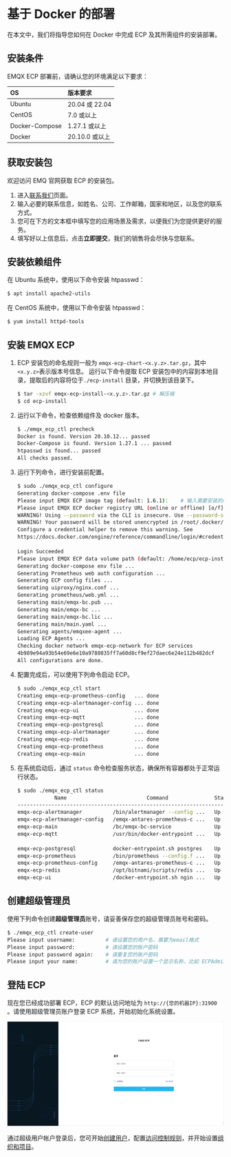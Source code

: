 # 基于 Docker 的部署

在本文中，我们将指导您如何在  Docker 中完成 ECP 及其所需组件的安装部署。

## 安装条件

EMQX ECP 部署前，请确认您的环境满足以下要求：

| OS             | 版本要求       |
| :------------- | :------------- |
| Ubuntu         | 20.04 或 22.04 |
| CentOS         | 7.0 或以上     |
| Docker-Compose | 1.27.1 或以上  |
| Docker         | 20.10.0 或以上 |

## 获取安装包

欢迎访问 EMQ 官网获取 ECP 的安装包。

1. 进入[联系我们](https://www.emqx.com/zh/contact?product=emqx-ecp)页面。
2. 输入必要的联系信息，如姓名、公司、工作邮箱，国家和地区，以及您的联系方式。
3. 您可在下方的文本框中填写您的应用场景及需求，以便我们为您提供更好的服务。
4. 填写好以上信息后，点击**立即提交**，我们的销售将会尽快与您联系。

## 安装依赖组件

在 Ubuntu 系统中，使用以下命令安装 htpasswd：

```bash
$ apt install apache2-utils
```

在 CentOS 系统中，使用以下命令安装 htpasswd：

```bash
$ yum install httpd-tools
```

## 安装 EMQX ECP

1. ECP 安装包的命名规则一般为 `emqx-ecp-chart-<x.y.z>.tar.gz`，其中 `<x.y.z>`表示版本号信息。
   运行以下命令提取 ECP 安装包中的内容到本地目录，提取后的内容将位于`./ecp-install` 目录，并切换到该目录下。

   ```bash
   $ tar -xzvf emqx-ecp-install-<x.y.z>.tar.gz # 解压缩
   $ cd ecp-install
   ```

2. 运行以下命令，检查依赖组件及 docker 版本。

   ```bash
   $ ./emqx_ecp_ctl precheck
   Docker is found. Version 20.10.12... passed
   Docker-Compose is found. Version 1.27.1 ... passed
   htpasswd is found... passed
   All checks passed.
   ```

3. 运行下列命令，进行安装前配置。

   ```bash
   $ sudo ./emqx_ecp_ctl configure
   Generating docker-compose .env file
   Please input EMQX ECP image tag (default: 1.6.1):    # 输入需要安装的版本
   Please input EMQX ECP docker registry URL (online or offline) [o/f]:  # 选择在线或者离线安装
   WARNING! Using --password via the CLI is insecure. Use --password-stdin.
   WARNING! Your password will be stored unencrypted in /root/.docker/config.json.
   Configure a credential helper to remove this warning. See
   https://docs.docker.com/engine/reference/commandline/login/#credentials-store
   
   Login Succeeded
   Please input EMQX ECP data volume path (default: /home/ecp/ecp-install/datavolumes/):    # 输入持久化数据保存路径
   Generating docker-compose env file ...
   Generating Prometheus web auth configuration ...
   Generating ECP config files ...
   Generating uiproxy/nginx.conf ...
   Generating prometheus/web.yml ...
   Generating main/emqx-bc.pub ...
   Generating main/emqx-bc ...
   Generating main/emqx-bc.lic ...
   Generating main/main.yaml ...
   Generating agents/emqxee-agent ...
   Loading ECP Agents ...
   Checking docker network emqx-ecp-network for ECP services
   4b989e94a93b54e69e6e10a9788035ff7a60d8cf9ef27daec6e24e112b482dcf
   All configurations are done.
   ```

4. 配置完成后，可以使用下列命令启动 ECP。

   ```bash
   $ sudo ./emqx_ecp_ctl start
   Creating emqx-ecp-prometheus-config   ... done
   Creating emqx-ecp-alertmanager-config ... done
   Creating emqx-ecp-ui                  ... done
   Creating emqx-ecp-mqtt                ... done
   Creating emqx-ecp-postgresql          ... done
   Creating emqx-ecp-alertmanager        ... done
   Creating emqx-ecp-redis               ... done
   Creating emqx-ecp-prometheus          ... done
   Creating emqx-ecp-main                ... done
   ```

5. 在系统启动后，通过 `status` 命令检查服务状态，确保所有容器都处于正常运行状态。

   ```bash
   $ sudo ./emqx_ecp_ctl status
               Name                          Command               State                                                  Ports
   ----------------------------------------------------------------------------------------------------------------------------------------------------------------------------
   emqx-ecp-alertmanager          /bin/alertmanager --config ...   Up      0.0.0.0:39093->9093/tcp,:::39093->9093/tcp
   emqx-ecp-alertmanager-config   /emqx-antares-prometheus-c ...   Up      9091/tcp
   emqx-ecp-main                  /bc/emqx-bc-service              Up      8082/tcp
   emqx-ecp-mqtt                  /usr/bin/docker-entrypoint ...   Up      11883/tcp, 0.0.0.0:38083->18083/tcp,:::38083->18083/tcp, 0.0.0.0:31883->1883/tcp,:::31883->1883/tcp,
                                                                           4369/tcp, 4370/tcp, 5369/tcp, 6369/tcp, 6370/tcp, 8081/tcp, 8083/tcp, 8084/tcp, 8883/tcp
   emqx-ecp-postgresql            docker-entrypoint.sh postgres    Up      0.0.0.0:15432->5432/tcp,:::15432->5432/tcp
   emqx-ecp-prometheus            /bin/prometheus --config.f ...   Up      0.0.0.0:39090->9090/tcp,:::39090->9090/tcp
   emqx-ecp-prometheus-config     /emqx-antares-prometheus-c ...   Up      9091/tcp
   emqx-ecp-redis                 /opt/bitnami/scripts/redis ...   Up      0.0.0.0:16379->6379/tcp,:::16379->6379/tcp
   emqx-ecp-ui                    /docker-entrypoint.sh ngin ...   Up      80/tcp, 0.0.0.0:8082->8080/tcp,:::8082->8080/tcp
   ```

## 创建超级管理员

使用下列命令创建**超级管理员**账号，请妥善保存您的超级管理员账号和密码。

```bash
$ ./emqx_ecp_ctl create-user
Please input username:          # 请设置您的用户名，需要为email格式
Please input password:          # 请设置您的账户密码
Please input password again:    # 请重复您的账户密码
Please input your name:         # 请为您的账户设置一个显示名称，比如 ECPAdmin
```

## 登陆 ECP

现在您已经成功部署 ECP，ECP 的默认访问地址为 `http://{您的机器IP}:31900` 。请使用超级管理员账户登录 ECP 系统，开始初始化系统设置。

![login](./_assets/login.png)

通过超级用户帐户登录后，您可开始[创建用户](../system_admin/user_management.md)，配置[访问控制规则](../acl/introduction.md)，并开始设置[组织和项目](../system_admin/introduction.md)。

